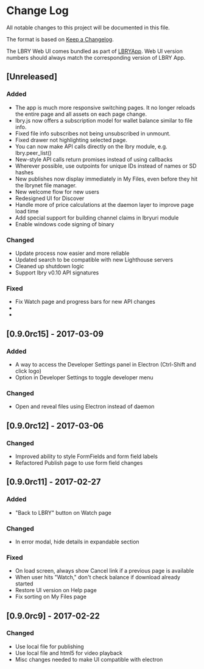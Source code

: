# Change Log
All notable changes to this project will be documented in this file.

The format is based on [Keep a Changelog](http://keepachangelog.com/).

The LBRY Web UI comes bundled as part of [LBRYApp](https://github.com/lbryio/lbry-app).
Web UI version numbers should always match the corresponding version of LBRY App.

## [Unreleased]
### Added
  * The app is much more responsive switching pages. It no longer reloads the entire page and all assets on each page change.
  * lbry.js now offers a subscription model for wallet balance similar to file info.
  * Fixed file info subscribes not being unsubscribed in unmount.
  * Fixed drawer not highlighting selected page.
  * You can now make API calls directly on the lbry module, e.g. lbry.peer_list()
  * New-style API calls return promises instead of using callbacks
  * Wherever possible, use outpoints for unique IDs instead of names or SD hashes
  * New publishes now display immediately in My Files, even before they hit the lbrynet file manager.
  * New welcome flow for new users
  * Redesigned UI for Discover
  * Handle more of price calculations at the daemon layer to improve page load time
  * Add special support for building channel claims in lbryuri module
  * Enable windows code signing of binary

### Changed
  * Update process now easier and more reliable
  * Updated search to be compatible with new Lighthouse servers
  * Cleaned up shutdown logic
  * Support lbry v0.10 API signatures

### Fixed
  * Fix Watch page and progress bars for new API changes
  *
  *

## [0.9.0rc15] - 2017-03-09
### Added
 * A way to access the Developer Settings panel in Electron (Ctrl-Shift and click logo)
 * Option in Developer Settings to toggle developer menu
### Changed
 * Open and reveal files using Electron instead of daemon

## [0.9.0rc12] - 2017-03-06
### Changed
 * Improved ability to style FormFields and form field labels
 * Refactored Publish page to use form field changes

## [0.9.0rc11] - 2017-02-27
### Added
 * "Back to LBRY" button on Watch page
### Changed
 * In error modal, hide details in expandable section
### Fixed
 * On load screen, always show Cancel link if a previous page is available
 * When user hits "Watch," don't check balance if download already started
 * Restore UI version on Help page
 * Fix sorting on My Files page

## [0.9.0rc9] - 2017-02-22
### Changed
 * Use local file for publishing
 * Use local file and html5 for video playback
 * Misc changes needed to make UI compatible with electron

